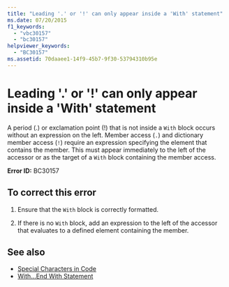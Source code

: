 ```yaml
---
title: "Leading '.' or '!' can only appear inside a 'With' statement"
ms.date: 07/20/2015
f1_keywords: 
  - "vbc30157"
  - "bc30157"
helpviewer_keywords: 
  - "BC30157"
ms.assetid: 70daaee1-14f9-45b7-9f30-53794310b95e
---
```

# Leading '.' or '!' can only appear inside a 'With' statement
A period (.) or exclamation point (!) that is not inside a `With` block occurs without an expression on the left. Member access (`.`) and dictionary member access (`!`) require an expression specifying the element that contains the member. This must appear immediately to the left of the accessor or as the target of a `With` block containing the member access.  
  
 **Error ID:** BC30157  
  
## To correct this error  
  
1. Ensure that the `With` block is correctly formatted.  
  
2. If there is no `With` block, add an expression to the left of the accessor that evaluates to a defined element containing the member.  
  
## See also

- [Special Characters in Code](../../programming-guide/program-structure/special-characters-in-code.md)
- [With...End With Statement](../statements/with-end-with-statement.md)
